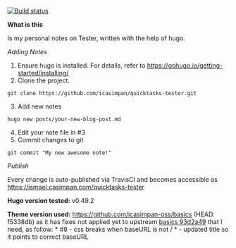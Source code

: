 [![Build status](https://travis-ci.com/icasimpan/quicktasks-tester.svg)](https://travis-ci.com/icasimpan/quicktasks-tester)

**What is this**

Is my personal notes on Tester, written with the help of hugo.

*Adding Notes*
1. Ensure hugo is installed. For details, refer to https://gohugo.io/getting-started/installing/
2. Clone the project.
```
git clone https://github.com/icasimpan/quicktasks-tester.git
```
3. Add new notes
```
hugo new posts/your-new-blog-post.md
```
4. Edit your note file in #3
5. Commit changes to git
```
git commit "My new awesome note!"
```


*Publish*

Every change is auto-published via TravisCI and becomes accessible as https://ismael.casimpan.com/quicktasks-tester


**Hugo version tested:** v0.49.2

**Theme version used:** https://github.com/icasimpan-oss/basics (HEAD: f5338db) as it has fixes not applied yet to upstream [basics 93d2a49](https://github.com/arjunkrishnababu96/basics) that I need, as follow:
                    * #8 - css breaks when baseURL is not /
                    *    - updated title so it points to correct baseURL
<!--stackedit_data:
eyJoaXN0b3J5IjpbMTU4ODYwOTY3MSw3OTIyNjk1MTBdfQ==
-->